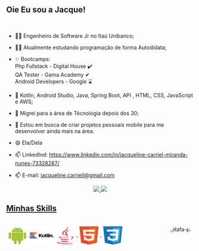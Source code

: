 ## Oie Eu sou a Jacque! 

<div style="display: inline_block"><br>

- 👩‍💻 Engenheiro de Software Jr no Itaú Unibanco;

- 👩‍🎓 Atualmente estudando programação de forma Autodidata;

- ✨ Bootcamps:<br>
    Php Fullstack - Digital House ✔️<br>
    QA Tester - Gama Academy ✔<br>
    Android Developers - Google ⌛<br>

- 🎯 Kotlin, Android Studio, Java, Spring Boot, API , HTML, CSS, JavaScript e AWS;

- 👯 Migrei para a área de Técnologia depois dos 30;

- 🌠 Estou em busca de criar projetos pessoais mobile para me desenvolver ainda mais na área.

- 😄 Ela/Dela

- 📫 LinkedInd: https://www.linkedin.com/in/jacqueline-carriel-miranda-nunes-73328287/
- 📫 E-mail: jacqueline.carriell@gmail.com
</div>

<div align="center">
  <a href="https://github.com/jacquelinecarriel">
  <img height="180em" src="https://github-readme-stats.vercel.app/api?username=jacquelinecarriel&show_icons=true&theme=dracula&include_all_commits=true&count_private=true"/>
  <img height="180em" src="https://github-readme-stats.vercel.app/api/top-langs/?username=jacquelinecarriel&layout=compact&langs_count=7&theme=dracula"/>
</div>

## Minhas Skills
  
  <div style="display: inline_block"><br>
  <img align="center" alt="Jack-Android" height="50" width="60" src="https://raw.githubusercontent.com/devicons/devicon/master/icons/android/android-original.svg">
  <img align="center" alt="Jack-Kotlin" height="50" width="60" src="https://raw.githubusercontent.com/devicons/devicon/master/icons/kotlin/kotlin-original-wordmark.svg">
  <img align="center" alt="Jack-Java" height="50" width="60" src="https://raw.githubusercontent.com/devicons/devicon/master/icons/java/java-plain.svg">
  <img align="center" alt="Rafa-HTML" height="50" width="60" src="https://raw.githubusercontent.com/devicons/devicon/master/icons/html5/html5-original.svg">
  <img align="center" alt="Rafa-CSS" height="50" width="60" src="https://raw.githubusercontent.com/devicons/devicon/master/icons/css3/css3-original.svg">
  <img align="right" alt="Rafa-pic" height="150" style="border-radius:50px;" src="https://cdn.dribbble.com/users/1787323/screenshots/6604852/lazycat_code-01_4x.png?compress=1&resize=1200x900&vertical=top">
</div>
